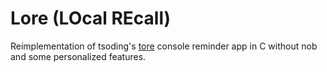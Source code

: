 # Lore (LOcal REcall)
Reimplementation of tsoding's [tore](https://github.com/rexim/tore) console reminder app in C
without nob and some personalized features.

